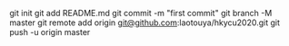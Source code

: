 git init
git add README.md
git commit -m "first commit"
git branch -M master
git remote add origin git@github.com:laotouya/hkycu2020.git
git push -u origin master